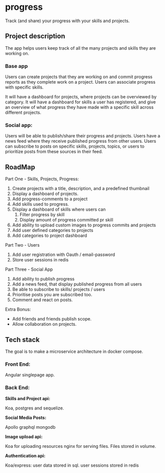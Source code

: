 # progress

Track (and share) your progress with your skills and projects.

## Project description

The app helps users keep track of all the many projects and skills they are working on.

### Base app
Users can create projects that they are working on and commit progress reports as they complete work on a project.
Users can associate progress with specific skills.

It will have a dashboard for projects, where projects can be overviewed by category. 
It will have a dashboard for skills a user has registered, and give an overview of what progress they have made with a specific skill across different projects.

### Social app:

Users will be able to publish/share their progress and projects.
Users have a news feed where they receive published progress from other users.
Users can subscribe to posts on specific skills, projects, topics, or users to prioritize posts from these sources in their feed.

## RoadMap

Part One - Skills, Projects, Progress:
  1. Create projects with a title, description, and a predefined thumbnail
  2. Display a dashboard of projects.
  3. Add progress-comments to a project
  4. Add skills used to progress.
  5. Display a dashboard of skills where users can
      1. Filter progress by skill
      2. Display amount of progress committed pr skill
  6. Add ability to upload custom images to progress commits and projects
  7. Add user defined categories to projects
  8. Add categories to project dashboard

Part Two - Users
  1. Add user registration with Oauth / email-password
  2. Store user sessions in redis

Part Three - Social App 
  1. Add ability to publish progress 
  2. Add a news feed, that display published progress from all users
  3. Be able to subscribe to skills/ projects / users
  4. Prioritise posts you are subscribed too.
  5. Comment and react on posts.

Extra Bonus:
  - Add friends and friends publish scope.
  - Allow collaboration on projects.

## Tech stack

The goal is to make a microservice architecture in docker compose.

### Front End: ###

Angular singlepage app.

### Back End: ###

**Skills and Project api:**

Koa, postgres and sequelize.

**Social Media Posts:**

Apollo graphql mongodb

**Image upload api:**

Koa for uploading resources
nginx for serving files.
Files stored in volume.

**Authentication api:**

Koa/express:
user data stored in sql.
user sessions stored in redis
